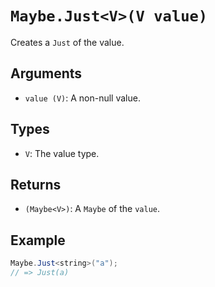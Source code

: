 # `Maybe.Just<V>(V value)`

Creates a `Just` of the value.

## Arguments

* `value (V)`: A non-null value.

## Types

* `V`: The value type.

## Returns

* `(Maybe<V>)`: A `Maybe` of the `value`.

## Example

```java
Maybe.Just<string>("a");
// => Just(a)
```
